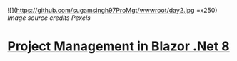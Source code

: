 ![](https://github.com/sugamsingh97ProMgt/wwwroot/day2.jpg =x250)
*Image source credits Pexels*
# [Project Management in Blazor .Net 8](https://github.com/sugamsingh97/ProMgt)


